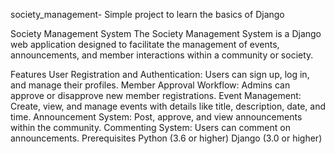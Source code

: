 society_management-
Simple project to learn the basics of Django

Society Management System
The Society Management System is a Django web application designed to facilitate the management of events, announcements, and member interactions within a community or society.

Features
User Registration and Authentication: Users can sign up, log in, and manage their profiles.
Member Approval Workflow: Admins can approve or disapprove new member registrations.
Event Management: Create, view, and manage events with details like title, description, date, and time.
Announcement System: Post, approve, and view announcements within the community.
Commenting System: Users can comment on announcements.
Prerequisites
Python (3.6 or higher)
Django (3.0 or higher)
